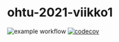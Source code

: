 # ohtu-2021-viikko1

![example workflow](https://github.com/jova486/ohtu-2021-viikko1/workflows/CI/badge.svg)
[![codecov](https://codecov.io/gh/jova486/ohtu-2021-viikko1/branch/main/graph/badge.svg?token=HUZEAQHQ20)](https://codecov.io/gh/jova486/ohtu-2021-viikko1)
